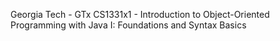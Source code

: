 Georgia Tech - GTx CS1331x1 - Introduction to Object-Oriented Programming with Java
I: Foundations and Syntax Basics
